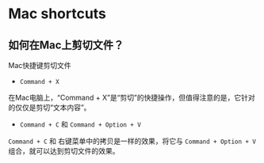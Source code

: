 # Mac shortcuts

## 如何在Mac上剪切文件？
Mac快捷键剪切文件

- `Command + X`

在Mac电脑上，“Command + X”是“剪切”的快捷操作，但值得注意的是，它针对的仅仅是剪切“文本内容”。

- `Command + C` 和 `Command + Option + V`

`Command + C` 和 右键菜单中的拷贝是一样的效果，将它与 `Command + Option + V` 组合，就可以达到剪切文件的效果。

